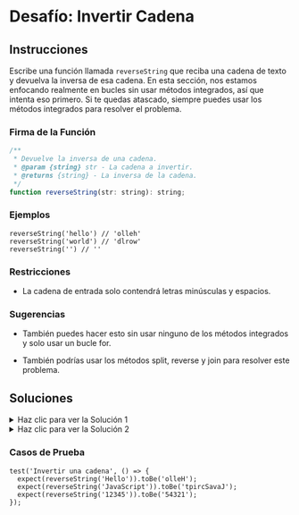 # Desafío: Invertir Cadena
## Instrucciones
Escribe una función llamada `reverseString` que reciba una cadena de texto y devuelva la inversa de esa cadena. En esta sección, nos estamos enfocando realmente en bucles sin usar métodos integrados, así que intenta eso primero. Si te quedas atascado, siempre puedes usar los métodos integrados para resolver el problema.

### Firma de la Función

```js
/**
 * Devuelve la inversa de una cadena.
 * @param {string} str - La cadena a invertir.
 * @returns {string} - La inversa de la cadena.
 */
function reverseString(str: string): string;
```

### Ejemplos

```JS
reverseString('hello') // 'olleh'
reverseString('world') // 'dlrow'
reverseString('') // ''
```
### Restricciones
-  La cadena de entrada solo contendrá letras minúsculas y espacios.

### Sugerencias
- También puedes hacer esto sin usar ninguno de los métodos integrados y solo usar un bucle for.

- También podrías usar los métodos split, reverse y join para resolver este problema.

## Soluciones

<details>
  <summary>Haz clic para ver la Solución 1</summary>
  Esta solución usa un bucle for para invertir la cadena.

```JS
function reverseString(str) {
  let reversed = '';

  for (let i = str.length - 1; i >= 0; i--) {
    reversed += str[i];
  }

  return reversed;
}
```

### Explicación

- Crea una variable llamada reversed y asígnale una cadena vacía.
- Crea un bucle for que comienza en el último índice de str y decrece en 1 hasta que llega a 0.
- Agrega el carácter en el índice actual a la variable reversed.
- Devuelve la variable reversed.

</details>

<details>
  <summary>Haz clic para ver la Solución 2</summary>

```JS
function reverseString(str) {
  return str.split('').reverse().join('');
}
```

### Explicación
- Creamos una función llamada reverseString que toma una cadena llamada str. Luego devolvemos el resultado de encadenar los métodos split, reverse y join en str.

- La función split toma una cadena y la convierte en un arreglo. Pasamos una cadena vacía como argumento para split para que divida la cadena en un arreglo de caracteres. (["h", "e", "l", "l", "o"])

- La función reverse toma un arreglo y lo invierte. (["o", "l", "l", "e", "h"])

- La función join toma un arreglo y lo convierte en una cadena. Pasamos una cadena vacía como argumento para join para que una el arreglo de caracteres en una cadena. ('olleh')

</details>

### Casos de Prueba

```JS
test('Invertir una cadena', () => {
  expect(reverseString('Hello')).toBe('olleH');
  expect(reverseString('JavaScript')).toBe('tpircSavaJ');
  expect(reverseString('12345')).toBe('54321');
});
```